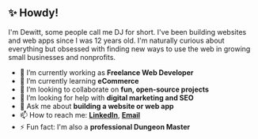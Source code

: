 ## ✨ Howdy!

I'm Dewitt, some people call me DJ for short. I've been building websites and web apps since I was 12 years old. I'm naturally curious about everything but obsessed with finding new ways to use the web in growing small businesses and nonprofits.


- 🔭 I’m currently working as **Freelance Web Developer**
- 🌱 I’m currently learning **eCommerce**
- 👯 I’m looking to collaborate on **fun, open-source projects**
- 🤔 I’m looking for help with **digital marketing and SEO**
- 💬 Ask me about **building a website or web app**
- 📫 How to reach me: **[LinkedIn](https://www.linkedin.com/in/dewittbuck/)**, **[Email](mailto:dewitt@zerodaedal.us)**
- ⚡ Fun fact: I'm also a **professional Dungeon Master**
